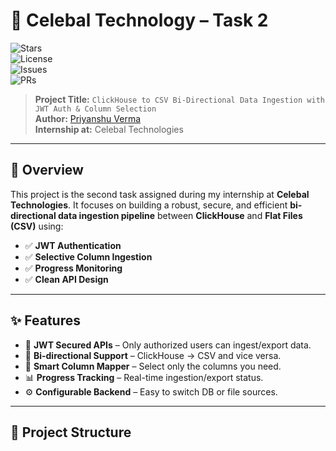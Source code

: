 # 🚀 Celebal Technology – Task 2

![Stars](https://img.shields.io/github/stars/your-repo-name?style=social)  
![License](https://img.shields.io/github/license/your-repo-name)  
![Issues](https://img.shields.io/github/issues/your-repo-name)  
![PRs](https://img.shields.io/github/issues-pr/your-repo-name)

> **Project Title:** `ClickHouse to CSV Bi-Directional Data Ingestion with JWT Auth & Column Selection`  
> **Author:** [Priyanshu Verma](https://github.com/your-profile)  
> **Internship at:** Celebal Technologies  

---

## 📌 Overview

This project is the second task assigned during my internship at **Celebal Technologies**. It focuses on building a robust, secure, and efficient **bi-directional data ingestion pipeline** between **ClickHouse** and **Flat Files (CSV)** using:

- ✅ **JWT Authentication**
- ✅ **Selective Column Ingestion**
- ✅ **Progress Monitoring**
- ✅ **Clean API Design**

---

## ✨ Features

- 🔐 **JWT Secured APIs** – Only authorized users can ingest/export data.
- 🔁 **Bi-directional Support** – ClickHouse → CSV and vice versa.
- 🧠 **Smart Column Mapper** – Select only the columns you need.
- 📊 **Progress Tracking** – Real-time ingestion/export status.
- ⚙️ **Configurable Backend** – Easy to switch DB or file sources.

---

## 📂 Project Structure

